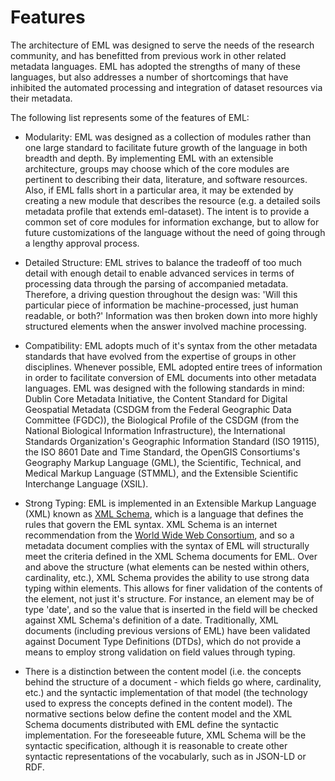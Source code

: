 # Features

The architecture of EML was designed to serve the needs of the
research community, and has benefitted from previous work in other
related metadata languages. EML has adopted the strengths of many of
these languages, but also addresses a number of shortcomings that have
inhibited the automated processing and integration of dataset
resources via their metadata.

The following list represents some of the features of EML:

-   Modularity: EML was designed as a collection of modules rather than
    one large standard to facilitate future growth of the language in
    both breadth and depth. By implementing EML with an extensible
    architecture, groups may choose which of the core modules are
    pertinent to describing their data, literature, and software
    resources. Also, if EML falls short in a particular area, it may be
    extended by creating a new module that describes the resource (e.g.
    a detailed soils metadata profile that extends eml-dataset). The
    intent is to provide a common set of core modules for information
    exchange, but to allow for future customizations of the language
    without the need of going through a lengthy approval process.

-   Detailed Structure: EML strives to balance the tradeoff of too much
    detail with enough detail to enable advanced services in terms of
    processing data through the parsing of accompanied metadata.
    Therefore, a driving question throughout the design was: 'Will this
    particular piece of information be machine-processed, just human
    readable, or both?' Information was then broken down into more
    highly structured elements when the answer involved machine
    processing.

-   Compatibility: EML adopts much of it's syntax from the other
    metadata standards that have evolved from the expertise of groups in
    other disciplines. Whenever possible, EML adopted entire trees of
    information in order to facilitate conversion of EML documents into
    other metadata languages. EML was designed with the following
    standards in mind: Dublin Core Metadata Initiative, the Content
    Standard for Digital Geospatial Metadata (CSDGM from the
    Federal Geographic Data Committee (FGDC)), the
    Biological Profile of the CSDGM (from the National Biological
    Information Infrastructure), the International Standards
    Organization's Geographic Information Standard (ISO 19115), the ISO
    8601 Date and Time Standard, the OpenGIS Consortiums's Geography
    Markup Language (GML), the Scientific, Technical, and Medical Markup
    Language (STMML), and the Extensible Scientific Interchange Language
    (XSIL).

-   Strong Typing: EML is implemented in an Extensible Markup Language
    (XML) known as [XML Schema](http://www.w3.org/XML/Schema), which is
    a language that defines the rules that govern the EML syntax. XML
    Schema is an internet recommendation from the [World Wide Web
    Consortium](http://www.w3.org), and so a metadata document complies
    with the syntax of EML will structurally meet the
    criteria defined in the XML Schema documents for EML. Over and above
    the structure (what elements can be nested within others,
    cardinality, etc.), XML Schema provides the ability to use strong
    data typing within elements. This allows for finer validation of the
    contents of the element, not just it's structure. For instance, an
    element may be of type 'date', and so the value that is inserted
    in the field will be checked against XML Schema's definition of a
    date. Traditionally, XML documents (including previous versions of
    EML) have been validated against Document Type Definitions (DTDs),
    which do not provide a means to employ strong validation on field
    values through typing.

-   There is a distinction between the content model (i.e. the concepts
    behind the structure of a document - which fields go where,
    cardinality, etc.) and the syntactic implementation of that model
    (the technology used to express the concepts defined in the content
    model). The normative sections below define the content model and
    the XML Schema documents distributed with EML define the syntactic
    implementation. For the foreseeable future, XML Schema will be the
    syntactic specification, although it is reasonable to create other
    syntactic representations of the vocabularly, such as in JSON-LD or RDF.
